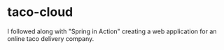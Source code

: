 # taco-cloud
I followed along with "Spring in Action" creating a web application for an online taco delivery company.
